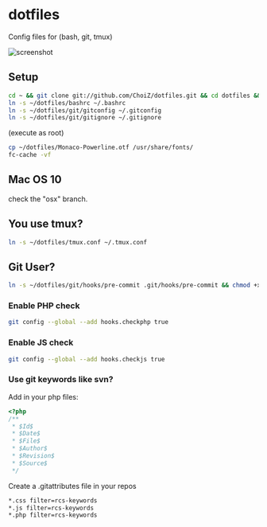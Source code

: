# dotfiles

Config files for (bash, git, tmux)

![screenshot](https://raw.github.com/ChoiZ/dotfiles/gh-pages/screenshot.png)

## Setup

```bash
cd ~ && git clone git://github.com/ChoiZ/dotfiles.git && cd dotfiles && git submodule init && git submodule update
ln -s ~/dotfiles/bashrc ~/.bashrc
ln -s ~/dotfiles/git/gitconfig ~/.gitconfig
ln -s ~/dotfiles/git/gitignore ~/.gitignore
```

(execute as root)
```bash
cp ~/dotfiles/Monaco-Powerline.otf /usr/share/fonts/
fc-cache -vf
```

## Mac OS 10
check the "osx" branch.

## You use tmux?
```bash
ln -s ~/dotfiles/tmux.conf ~/.tmux.conf
```

## Git User?
```bash
ln -s ~/dotfiles/git/hooks/pre-commit .git/hooks/pre-commit && chmod +x .git/hooks/pre-commit
```

### Enable PHP check
```bash
git config --global --add hooks.checkphp true
```

### Enable JS check
```bash
git config --global --add hooks.checkjs true
```

### Use git keywords like svn?

Add in your php files:

```php
<?php
/**
 * $Id$
 * $Date$
 * $File$
 * $Author$
 * $Revision$
 * $Source$
 */
```

Create a .gitattributes file in your repos

```bash
*.css filter=rcs-keywords
*.js filter=rcs-keywords
*.php filter=rcs-keywords
```
